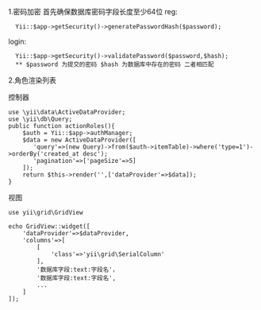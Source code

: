 1.密码加密
   首先确保数据库密码字段长度至少64位
   reg:
       
      Yii::$app->getSecurity()->generatePasswordHash($password);
    
   login:
   
      Yii::$app->getSecurity()->validatePassword($password,$hash);
      ** $password 为提交的密码 $hash 为数据库中存在的密码 二者相匹配
   
2.角色渲染列表

控制器
    
    use \yii\data\ActiveDataProvider;
    use \yii\db\Query;
    public function actionRoles(){
        $auth = Yii::$app->authManager;
        $data = new ActiveDataProvider([
           'query'=>(new Query)->from($auth->itemTable)->where('type=1')->orderBy('created_at desc');
           'pagination'=>['pageSize'=>5]
        ]);
        return $this->render('',['dataProvider'=>$data]);
    }
    
视图
    
    use yii\grid\GridView
    
    echo GridView::widget([
        'dataProvider'=>$dataProvider,
        'columns'=>[
            [
                'class'=>'yii\grid\SerialColumn'
            ],
            '数据库字段:text:字段名'，
            '数据库字段:text:字段名',
            ...
        ]
    ]);
        
        
    